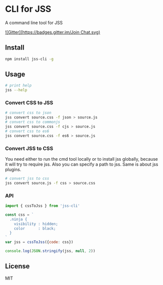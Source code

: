 # CLI for JSS

A command line tool for JSS

[![Gitter](https://badges.gitter.im/Join Chat.svg)](https://gitter.im/cssinjs/lobby)

## Install

```bash
npm install jss-cli -g
```

## Usage

```bash
# print help
jss --help
```

### Convert CSS to JSS

```bash
# convert css to json
jss convert source.css -f json > source.js
# convert css to commonjs
jss convert source.css -f cjs > source.js
# convert css to es6
jss convert source.css -f es6 > source.js
```

### Convert JSS to CSS

You need either to run the cmd tool locally or to install jss globally, because it will try to require jss.
Also you can specify a path to jss. Same is about jss plugins.

```bash
# convert jss to css
jss convert source.js -f css > source.css
```

### API

```javascript
import { cssToJss } from 'jss-cli'

const css = `
  .ninja {
    visibility : hidden;
    color      : black;
  }
`
var jss = cssToJss({code: css})

console.log(JSON.stringify(jss, null, 2))
```

## License

MIT

